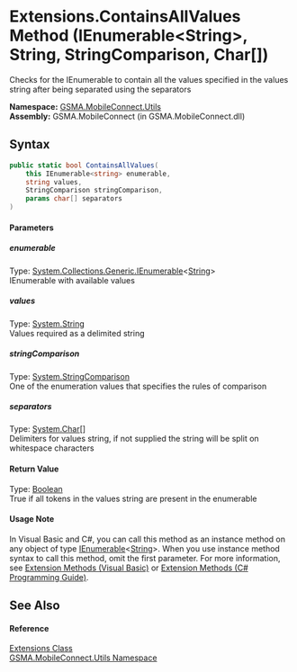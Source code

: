Extensions.ContainsAllValues Method (IEnumerable&lt;String>, String, StringComparison, Char[])
==============================================================================================
Checks for the IEnumerable to contain all the values specified in the values string after being separated using the separators

**Namespace:** [GSMA.MobileConnect.Utils][1]  
**Assembly:** GSMA.MobileConnect (in GSMA.MobileConnect.dll)

Syntax
------

```csharp
public static bool ContainsAllValues(
	this IEnumerable<string> enumerable,
	string values,
	StringComparison stringComparison,
	params char[] separators
)
```

#### Parameters

##### *enumerable*
Type: [System.Collections.Generic.IEnumerable][2]&lt;[String][3]>  
IEnumerable with available values

##### *values*
Type: [System.String][3]  
Values required as a delimited string

##### *stringComparison*
Type: [System.StringComparison][4]  
One of the enumeration values that specifies the rules of comparison

##### *separators*
Type: [System.Char][5][]  
Delimiters for values string, if not supplied the string will be split on whitespace characters

#### Return Value
Type: [Boolean][6]  
True if all tokens in the values string are present in the enumerable
#### Usage Note
In Visual Basic and C#, you can call this method as an instance method on any object of type [IEnumerable][2]&lt;[String][3]>. When you use instance method syntax to call this method, omit the first parameter. For more information, see [Extension Methods (Visual Basic)][7] or [Extension Methods (C# Programming Guide)][8].

See Also
--------

#### Reference
[Extensions Class][9]  
[GSMA.MobileConnect.Utils Namespace][1]  

[1]: ../README.md
[2]: http://msdn.microsoft.com/en-us/library/9eekhta0
[3]: http://msdn.microsoft.com/en-us/library/s1wwdcbf
[4]: http://msdn.microsoft.com/en-us/library/8d9k4871
[5]: http://msdn.microsoft.com/en-us/library/k493b04s
[6]: http://msdn.microsoft.com/en-us/library/a28wyd50
[7]: http://msdn.microsoft.com/en-us/library/bb384936.aspx
[8]: http://msdn.microsoft.com/en-us/library/bb383977.aspx
[9]: README.md
[10]: ../../_icons/Help.png